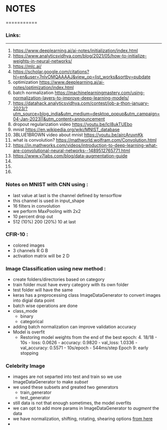 # NOTES
===========



### Links:
-----------
1. https://www.deeplearning.ai/ai-notes/initialization/index.html
2. https://www.analyticsvidhya.com/blog/2021/05/how-to-initialize-weights-in-neural-networks/
3. https://mlc.ai/
4. https://scholar.google.com/citations?hl=en&user=7nlvOMQAAAAJ&view_op=list_works&sortby=pubdate
5. optimization https://www.deeplearning.ai/ai-notes/optimization/index.html
6. batch normalization https://machinelearningmastery.com/using-normalization-layers-to-improve-deep-learning-models/
7. https://datahack.analyticsvidhya.com/contest/job-a-thon-january-2023/?utm_source=blog_india&utm_medium=desktop_popup&utm_campaign=04-Jan-2023||&utm_content=announcement
8. dropout regularization video https://youtu.be/lcI8ukTUEbo
9. mnist https://en.wikipedia.org/wiki/MNIST_database
10. 3BLUE1BROWN video about mnist https://youtu.be/aircAruvnKk
11. what is convolution? https://mathworld.wolfram.com/Convolution.html
12. https://in.mathworks.com/videos/introduction-to-deep-learning-what-are-convolutional-neural-networks--1489512765771.html
13. https://www.v7labs.com/blog/data-augmentation-guide
14. 
15. 
16. 


### Notes on MNIST with CNN using :
* last value at last is the channel defined by tensorflow
* this channel is used in input_shape
* 16 filters in convolution
* we perform MaxPooling with 2x2
* 10 percent drop out
* 512 (10%) 200 (20%) 10 at last


### CFIR-10 :
* colored images
* 3 channels R G B
* activation matrix will be 2 D


### Image Classification using new method :
* create folders/directories based on category
* train folder must have every category with its own folder
* test folder will have the same
* keras has a preprocessing class ImageDataGenerator to convert images into digial data point 
* batch wise operations are done
* class_mode 
	- binary
	- categorical
* adding batch normalization can improve validation accuracy 
* Model is overfit
	- Restoring model weights from the end of the best epoch: 4. 18/18 - 10s - loss: 0.0626 - accuracy: 0.9820 - val_loss: 1.0336 - val_accuracy: 0.5571 - 10s/epoch - 544ms/step Epoch 9: early stopping
	
### Celebrity Image
* images are not separted into test and train so we use ImageDataGenerator to make _subset_
* we used these subsets and greated two generators
	- train_generator
	- test_generator
* still data is not that enough sometimes, the model overfits 
* we can opt to add more params in ImageDataGenerator to _augment_ the data
* we have normalization, shifting, rotating, shearing options [from here]( https://www.tensorflow.org/versions/r2.9/api_docs/python/tf/keras/preprocessing/image/ImageDataGenerator#:~:text=train_datagen%20%3D%20ImageDataGenerator())
* 